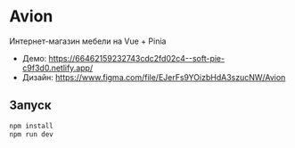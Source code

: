 # Avion

Интернет-магазин мебели на Vue + Pinia

- Демо: https://66462159232743cdc2fd02c4--soft-pie-c9f3d0.netlify.app/
- Дизайн: https://www.figma.com/file/EJerFs9YOizbHdA3szucNW/Avion

## Запуск

```sh
npm install
npm run dev
```
